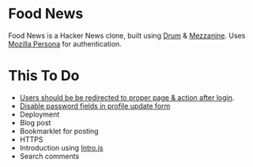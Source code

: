 Food News
====

Food News is a Hacker News clone, built using [Drum](http://drum.jupo.org/) & [Mezzanine](http://http://mezzanine.jupo.org/). Uses [Mozilla Persona](https://persona.org) for authentication.

This To Do
==========

- [Users should be be redirected to proper page & action after login](https://github.com/mozilla/django-browserid/issues/205).
- [Disable password fields in profile update form](http://stackoverflow.com/a/12648124/412329)
- Deployment
- Blog post
- Bookmarklet for posting
- HTTPS
- Introduction using [Intro.js](http://usablica.github.io/intro.js/)
- Search comments
